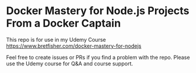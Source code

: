 # Docker Mastery for Node.js Projects From a Docker Captain

This repo is for use in my Udemy Course https://www.bretfisher.com/docker-mastery-for-nodejs

Feel free to create issues or PRs if you find a problem with the repo. Please use the Udemy course for Q&A and course support.
